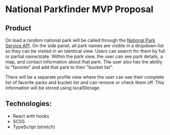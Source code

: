 # National Parkfinder MVP Proposal

## Product

On load a random national park will be called through the [National Park Service API](https://www.nps.gov/subjects/developer/index.htm).  On the side panel, all park names are visible in a dropdown list so they can be visited in an identical view. Users can search for them by full or partial name/state. Within the park view, the user can see park details, a map, and contact information about that park. The user also has the ability to "favorite" and add that park to their "bucket list".

There will be a separate profile view where the user can see their complete list of favorite parks and bucket list and can remove or check them off. This information will be stored using localStorage.

## Technologies:

* React with hooks
* SCSS
* TypeScript (stretch)
